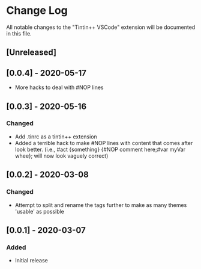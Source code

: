 # Change Log

All notable changes to the "Tintin++ VSCode" extension will be documented in this file.


## [Unreleased]
## [0.0.4] - 2020-05-17
- More hacks to deal with #NOP lines

## [0.0.3] - 2020-05-16
### Changed
- Add .tinrc as a tintin++ extension
- Added a terrible hack to make #NOP lines with content that comes after look better. (i.e., #act {something} {#NOP comment here;#var myVar whee}; will now look vaguely correct)

## [0.0.2] - 2020-03-08
### Changed
- Attempt to split and rename the tags further to make as many themes 'usable' as possible
    
## [0.0.1] - 2020-03-07
### Added
- Initial release